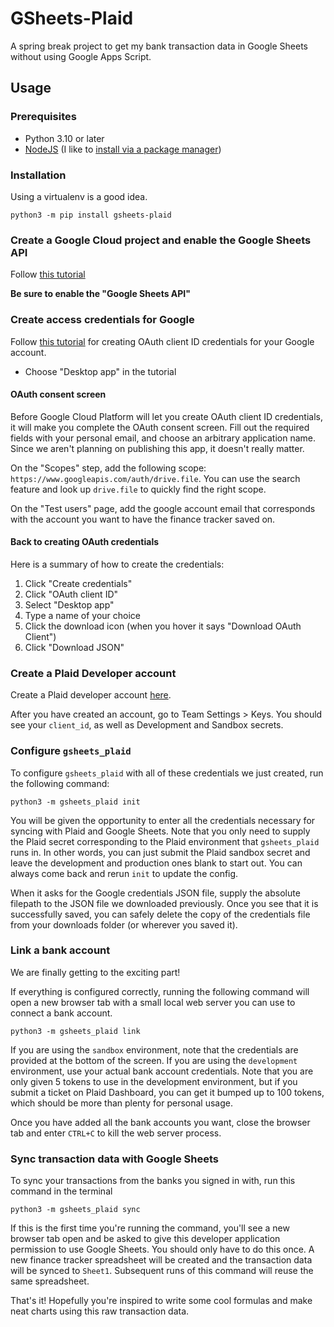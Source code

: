# GSheets-Plaid
A spring break project to get my bank transaction data in Google Sheets without using Google Apps Script.

## Usage
### Prerequisites
* Python 3.10 or later
* [NodeJS](https://nodejs.org/) (I like to [install via a package manager](https://nodejs.org/tr/download/package-manager/))

### Installation
Using a virtualenv is a good idea.
```shell
python3 -m pip install gsheets-plaid
```

### Create a Google Cloud project and enable the Google Sheets API
Follow [this tutorial](https://developers.google.com/workspace/guides/create-project?authuser=0)

**Be sure to enable the "Google Sheets API"**

### Create access credentials for Google
Follow [this tutorial](https://developers.google.com/workspace/guides/create-credentials?authuser=0#oauth-client-id) for creating OAuth client ID credentials for your Google account.

* Choose "Desktop app" in the tutorial
#### OAuth consent screen
Before Google Cloud Platform will let you create OAuth client ID credentials, it will make you complete the OAuth consent screen.
Fill out the required fields with your personal email, and choose an arbitrary application name. Since we aren't planning on publishing this app, it doesn't really matter.

On the "Scopes" step, add the following scope: `https://www.googleapis.com/auth/drive.file`. You can use the search feature and look up `drive.file` to quickly find the right scope.

On the "Test users" page, add the google account email that corresponds with the account you want to have the finance tracker saved on.

#### Back to creating OAuth credentials
Here is a summary of how to create the credentials:
1. Click "Create credentials"
2. Click "OAuth client ID"
3. Select "Desktop app"
4. Type a name of your choice
5. Click the download icon (when you hover it says "Download OAuth Client")
6. Click "Download JSON"

### Create a Plaid Developer account
Create a Plaid developer account [here](https://dashboard.plaid.com/signup).

After you have created an account, go to Team Settings > Keys. You should see your `client_id`, as well as Development and Sandbox secrets.

### Configure `gsheets_plaid`
To configure `gsheets_plaid` with all of these credentials we just created, run the following command:
```shell
python3 -m gsheets_plaid init
```
You will be given the opportunity to enter all the credentials necessary for syncing with Plaid and Google Sheets.
Note that you only need to supply the Plaid secret corresponding to the Plaid environment that `gsheets_plaid` runs in. In other words, you can just submit the Plaid sandbox secret and leave the development and production ones blank to start out. You can always come back and rerun `init` to update the config.

When it asks for the Google credentials JSON file, supply the absolute filepath to the JSON file we downloaded previously. Once you see that it is successfully saved, you can safely delete the copy of the credentials file from your downloads folder (or wherever you saved it).

### Link a bank account
We are finally getting to the exciting part!

If everything is configured correctly, running the following command will open a new browser tab with a small local web server you can use to connect a bank account.
```shell
python3 -m gsheets_plaid link
```
If you are using the `sandbox` environment, note that the credentials are provided at the bottom of the screen. If you are using the `development` environment, use your actual bank account credentials. Note that you are only given 5 tokens to use in the development environment, but if you submit a ticket on Plaid Dashboard, you can get it bumped up to 100 tokens, which should be more than plenty for personal usage.

Once you have added all the bank accounts you want, close the browser tab and enter `CTRL+C` to kill the web server process.

### Sync transaction data with Google Sheets
To sync your transactions from the banks you signed in with, run this command in the terminal
```shell
python3 -m gsheets_plaid sync
```
If this is the first time you're running the command, you'll see a new browser tab open and be asked to give this developer application permission to use Google Sheets. You should only have to do this once. A new finance tracker spreadsheet will be created and the transaction data will be synced to `Sheet1`. Subsequent runs of this command will reuse the same spreadsheet.

That's it! Hopefully you're inspired to write some cool formulas and make neat charts using this raw transaction data.
